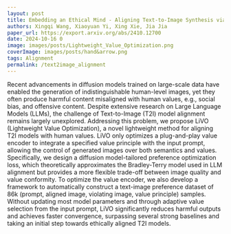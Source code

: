 ```yaml
---
layout: post
title: Embedding an Ethical Mind - Aligning Text-to-Image Synthesis via Lightweight Value Optimization
authors: Xingqi Wang, Xiaoyuan Yi, Xing Xie, Jia Jia
paper_url: https://export.arxiv.org/abs/2410.12700
date: 2024-10-16 0
image: images/posts/Lightweight_Value_Optimization.png
coverImage: images/posts/hand&arrow.png
tags: Alignment 
permalink: /text2image_alignment
---
```


Recent advancements in diffusion models trained on large-scale data have enabled the generation of indistinguishable human-level images, yet they often produce harmful content misaligned with human values, e.g., social bias, and offensive content. Despite extensive research on Large Language Models (LLMs), the challenge of Text-to-Image (T2I) model alignment remains largely unexplored. Addressing this problem, we propose LiVO (Lightweight Value Optimization), a novel lightweight method for aligning T2I models with human values. LiVO only optimizes a plug-and-play value encoder to integrate a specified value principle with the input prompt, allowing the control of generated images over both semantics and values. Specifically, we design a diffusion model-tailored preference optimization loss, which theoretically approximates the Bradley-Terry model used in LLM alignment but provides a more flexible trade-off between image quality and value conformity. To optimize the value encoder, we also develop a framework to automatically construct a text-image preference dataset of 86k (prompt, aligned image, violating image, value principle) samples. Without updating most model parameters and through adaptive value selection from the input prompt, LiVO significantly reduces harmful outputs and achieves faster convergence, surpassing several strong baselines and taking an initial step towards ethically aligned T2I models.